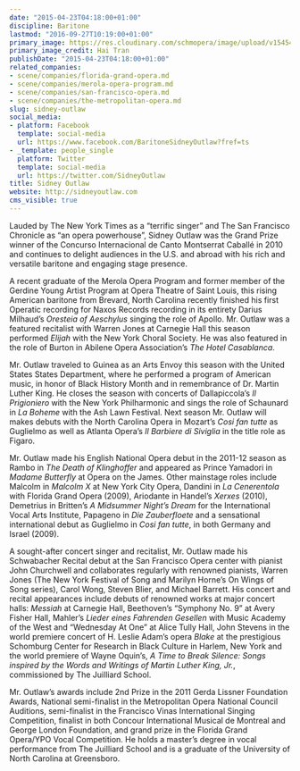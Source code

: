 ```yaml
---
date: "2015-04-23T04:18:00+01:00"
discipline: Baritone
lastmod: "2016-09-27T10:19:00+01:00"
primary_image: https://res.cloudinary.com/schmopera/image/upload/v1545409169/media/webhook-uploads/1474967947706/2016-09-22---Sidney-Outlaw.jpg.jpg
primary_image_credit: Hai Tran
publishDate: "2015-04-23T04:18:00+01:00"
related_companies:
- scene/companies/florida-grand-opera.md
- scene/companies/merola-opera-program.md
- scene/companies/san-francisco-opera.md
- scene/companies/the-metropolitan-opera.md
slug: sidney-outlaw
social_media:
- platform: Facebook
  template: social-media
  url: https://www.facebook.com/BaritoneSidneyOutlaw?fref=ts
- _template: people_single
  platform: Twitter
  template: social-media
  url: https://twitter.com/SidneyOutlaw
title: Sidney Outlaw
website: http://sidneyoutlaw.com
cms_visible: true
---
```


Lauded by The New York Times as a “terrific singer” and The San Francisco Chronicle as “an opera powerhouse”, Sidney Outlaw was the Grand Prize winner of the Concurso Internacional de Canto Montserrat Caballé in 2010 and continues to delight audiences in the U.S. and abroad with his rich and versatile baritone and engaging stage presence.

A recent graduate of the Merola Opera Program and former member of the Gerdine Young Artist Program at Opera Theatre of Saint Louis, this rising American baritone from Brevard, North Carolina recently finished his first Operatic recording for Naxos Records recording in its entirety Darius Milhaud’s *Oresteia of Aeschylus* singing the role of Apollo.  Mr. Outlaw was a featured recitalist with Warren Jones at Carnegie Hall this season performed *Elijah* with the New York Choral Society. He was also featured in the role of Burton in Abilene Opera Association’s *The Hotel Casablanca*. 

Mr. Outlaw traveled to Guinea as an Arts Envoy this season with the United States States Department, where he performed a program of American music, in honor of Black History Month and in remembrance of Dr. Martin Luther King. He closes the season with concerts of Dallapiccola’s *Il Prigioniero* with the New York Philharmonic and sings the role of Schaunard in *La Boheme* with the Ash Lawn Festival. Next season Mr. Outlaw will makes debuts with the North Carolina Opera in Mozart’s *Cosi fan tutte* as Guglielmo as well as Atlanta Opera’s *Il Barbiere di Siviglia* in the title role as Figaro.

Mr. Outlaw made his English National Opera debut in the 2011-12 season as Rambo in *The Death of Klinghoffer* and appeared as Prince Yamadori in *Madame Butterfly* at Opera on the James. Other mainstage roles include Malcolm in *Malcolm X* at New York City Opera, Dandini in *La Cenerentola* with Florida Grand Opera (2009), Ariodante in Handel’s *Xerxes* (2010), Demetrius in Britten’s *A Midsummer Night’s Dream* for the International Vocal Arts Institute, Papageno in *Die Zauberfloete* and a sensational international debut as Guglielmo in *Cosi fan tutte*, in both Germany and Israel (2009).

A sought-after concert singer and recitalist, Mr. Outlaw made his Schwabacher Recital debut at the San Francisco Opera center with pianist John Churchwell and collaborates regularly with renowned pianists, Warren Jones (The New York Festival of Song and Marilyn Horne’s On Wings of Song series), Carol Wong, Steven Blier, and Michael Barrett. His concert and recital appearances include debuts of renowned works at major concert halls: *Messiah* at Carnegie Hall, Beethoven’s “Symphony No. 9” at Avery Fisher Hall,  Mahler’s *Lieder eines Fahrenden Gesellen* with Music Academy of the West and “Wednesday At One” at Alice Tully Hall,  John Stevens in the world premiere concert of H. Leslie Adam’s opera *Blake* at the prestigious Schomburg Center for Research in Black Culture in Harlem, New York and the world premiere of Wayne Oquin’s, *A Time to Break Silence: Songs inspired by the Words and Writings of Martin Luther King, Jr.*, commissioned by The Juilliard School.

Mr. Outlaw’s awards include 2nd Prize in the 2011 Gerda Lissner Foundation Awards, National semi-finalist in the Metropolitan Opera National Council Auditions, semi-finalist in the Francisco Vinas International Singing Competition,  finalist in  both Concour International Musical de Montreal and George London Foundation, and grand prize in the Florida Grand Opera/YPO Vocal Competition. He holds a master’s degree in vocal performance from The Juilliard School and is a graduate of the University of North Carolina at Greensboro.
